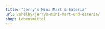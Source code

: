 ```yaml
---
title: "Jerry's Mini Mart & Eateria"
url: /shelby/jerrys-mini-mart-und-eateria/
shop: Lebensmittel
---
```

